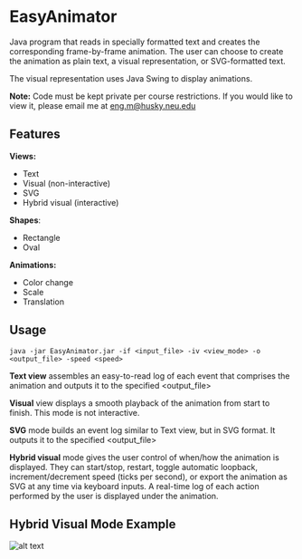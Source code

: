 # EasyAnimator
Java program that reads in specially formatted text and creates the corresponding frame-by-frame animation. The user can choose to create the animation as plain text, a visual representation, or SVG-formatted text.

The visual representation uses Java Swing to display animations.

**Note:** Code must be kept private per course restrictions. If you would like to view it, please email me at eng.m@husky.neu.edu

## Features

**Views:**
- Text
- Visual (non-interactive)
- SVG
- Hybrid visual (interactive)

**Shapes**:
- Rectangle
- Oval

**Animations:**
- Color change
- Scale
- Translation

## Usage

```java -jar EasyAnimator.jar -if <input_file> -iv <view_mode> -o <output_file> -speed <speed>```

**Text view** assembles an easy-to-read log of each event that comprises the animation and outputs it to the specified <output_file>

**Visual** view displays a smooth playback of the animation from start to finish. This mode is not interactive.

**SVG** mode builds an event log similar to Text view, but in SVG format. It outputs it to the specified <output_file>

**Hybrid visual** mode gives the user control of when/how the animation is displayed. They can start/stop, restart, toggle automatic loopback, increment/decrement speed (ticks per second), or export the animation as SVG at any time via keyboard inputs. A real-time log of each action performed by the user is displayed under the animation.

## Hybrid Visual Mode Example
![alt text](https://i.imgur.com/wdIcfa0.png)


